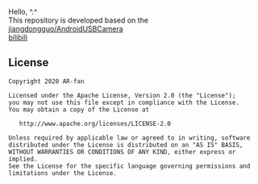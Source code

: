 Hello, ^.^  
This repository is developed based on the [jiangdongguo/AndroidUSBCamera](https://github.com/jiangdongguo/AndroidUSBCamera)    
[bilibili](https://www.bilibili.com/video/BV16D4y1o7E2/)  

License  
-------  

    Copyright 2020 AR-fan  

    Licensed under the Apache License, Version 2.0 (the "License");
    you may not use this file except in compliance with the License.
    You may obtain a copy of the License at

       http://www.apache.org/licenses/LICENSE-2.0

    Unless required by applicable law or agreed to in writing, software
    distributed under the License is distributed on an "AS IS" BASIS,
    WITHOUT WARRANTIES OR CONDITIONS OF ANY KIND, either express or implied.
    See the License for the specific language governing permissions and
    limitations under the License.
